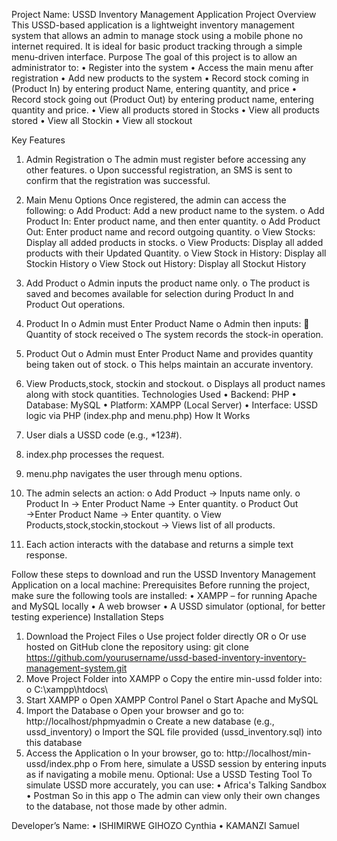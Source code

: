 Project Name: USSD Inventory Management Application
Project Overview
This USSD-based application is a lightweight inventory management system that allows an admin to manage stock using a mobile phone no internet required. It is ideal for basic product tracking through a simple menu-driven interface.
Purpose
The goal of this project is to allow an administrator to:
•	Register into the system
•	Access the main menu after registration
•	Add new products to the system
•	Record stock coming in (Product In) by entering product Name, entering quantity, and price
•	Record stock going out (Product Out) by entering product name, entering quantity and price. 
•	View all products stored in Stocks
•	View all products stored
•	View all Stockin
•	View all stockout

Key Features
1.	Admin Registration
o	The admin must register before accessing any other features.
o	Upon successful registration, an SMS is sent to confirm that the registration was successful.
2.	Main Menu Options
Once registered, the admin can access the following:
o	Add Product: Add a new product name to the system.
o	Add Product In: Enter product name, and then enter quantity.
o	Add Product Out: Enter product name and record outgoing quantity.
o	View Stocks: Display all added products in stocks.
o	View Products: Display all added products with their Updated Quantity.
o	View Stock in History: Display all Stockin History
o	View Stock out History: Display all Stockut History

4.	Add Product
o	Admin inputs the product name only.
o	The product is saved and becomes available for selection during Product In and Product Out operations.
5.	Product In
o	Admin must Enter Product Name
o	Admin then inputs:
	Quantity of stock received
o	The system records the stock-in operation.
6.	Product Out
o	Admin must Enter Product Name and provides quantity being taken out of stock.
o	This helps maintain an accurate inventory.
8.	View Products,stock, stockin and stockout.
o	Displays all product names along with stock quantities.
 Technologies Used
•	Backend: PHP
•	Database: MySQL
•	Platform: XAMPP (Local Server)
•	Interface: USSD logic via PHP (index.php and menu.php)
How It Works
1.	User dials a USSD code (e.g., *123#).
2.	index.php processes the request.
3.	menu.php navigates the user through menu options.
4.	The admin selects an action:
o	Add Product → Inputs name only.
o	Product In → Enter Product Name → Enter quantity.
o	Product Out →Enter Product Name → Enter quantity.
o	View Products,stock,stockin,stockout → Views list of all products.
5.	Each action interacts with the database and returns a simple text response.

Follow these steps to download and run the USSD Inventory Management Application on a local machine:
Prerequisites
Before running the project, make sure the following tools are installed:
•	XAMPP – for running Apache and MySQL locally
•	A web browser
•	A USSD simulator (optional, for better testing experience)
Installation Steps
1.	Download the Project Files
o	Use project folder directly OR
o	Or use hosted on GitHub clone the repository using:
git clone https://github.com/yourusername/ussd-based-inventory-inventory-management-system.git
2.	Move Project Folder into XAMPP
o	Copy the entire min-ussd folder into:
o	C:\xampp\htdocs\
3.	Start XAMPP
o	Open XAMPP Control Panel
o	Start Apache and MySQL
4.	Import the Database
o	Open your browser and go to:
http://localhost/phpmyadmin
o	Create a new database (e.g., ussd_inventory)
o	Import the SQL file provided (ussd_inventory.sql) into this database
5.	Access the Application
o	In your browser, go to:
        http://localhost/min-ussd/index.php
o	From here, simulate a USSD session by entering inputs as if navigating a mobile menu.
Optional: Use a USSD Testing Tool
To simulate USSD more accurately, you can use:
•	Africa's Talking Sandbox
•	Postman
So in this app o	The admin can view only their own changes to the database, not those made by other admin.

Developer’s Name:
•	ISHIMIRWE GIHOZO Cynthia
•	KAMANZI Samuel



